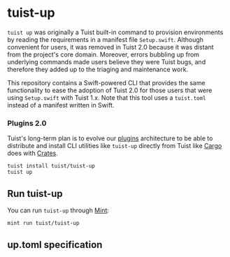 # tuist-up

`tuist up` was originally a Tuist built-in command to provision environments by reading the requirements in a manifest file `Setup.swift`.
Although convenient for users,
it was removed in Tuist 2.0 because it was distant from the project's core domain.
Moreover,
errors bubbling up from underlying commands made users believe they were Tuist bugs,
and therefore they added up to the triaging and maintenance work.

This repository contains a Swift-powered CLI that provides the same functionality to ease the adoption of Tuist 2.0 for those users that were using `Setup.swift` with Tuist 1.x. Note that this tool uses a `tuist.toml` instead of a manifest written in Swift.

### Plugins 2.0

Tuist's long-term plan is to evolve our [plugins](https://github.com/tuist/tuist/discussions/3411) architecture to be able to distribute and install CLI utilities like `tuist-up` directly from Tuist like [Cargo](https://crates.io/) does with [Crates](https://crates.io/).

```
tuist install tuist/tuist-up
tuist up
```

## Run tuist-up

You can run `tuist-up` through [Mint](https://github.com/yonaskolb/Mint):

```bash
mint run tuist/tuist-up
```

## up.toml specification

